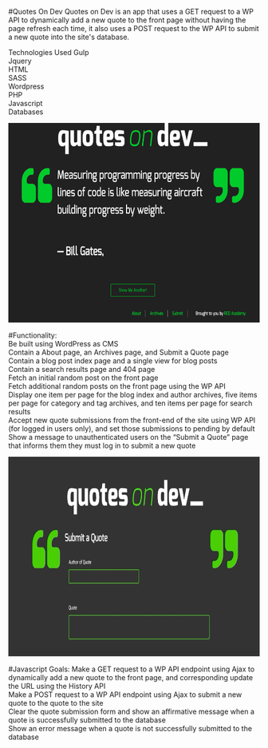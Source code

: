 #Quotes On Dev
Quotes on Dev is an app that uses a GET request to a WP API to dynamically add a new quote to the front page without having the page refresh each time, it also uses a POST request to the WP API to submit a new quote into the site's database.

Technologies Used
Gulp  
Jquery  
HTML  
SASS  
Wordpress  
PHP  
Javascript  
Databases

<img src= "assets/images/quotes-screenshot1.png" width="600" height ="400">

#Functionality:  
Be built using WordPress as CMS  
Contain a About page, an Archives page, and Submit a Quote page  
Contain a blog post index page and a single view for blog posts  
Contain a search results page and 404 page  
Fetch an initial random post on the front page  
Fetch additional random posts on the front page using the WP API  
Display one item per page for the blog index and author archives, five items per page for category and tag archives, and ten items per page for search results  
Accept new quote submissions from the front-end of the site using WP API (for logged in users only), and set those submissions to pending by default  
Show a message to unauthenticated users on the “Submit a Quote” page that informs them they must log in to submit a new quote

<img src= "assets/images/quotes-scroll.gif" width="600" height ="400">

#Javascript Goals:
Make a GET request to a WP API endpoint using Ajax to dynamically add a new quote to the front page, and corresponding update the URL using the History API  
Make a POST request to a WP API endpoint using Ajax to submit a new quote to the quote to the site  
Clear the quote submission form and show an affirmative message when a quote is successfully submitted to the database  
Show an error message when a quote is not successfully submitted to the database
